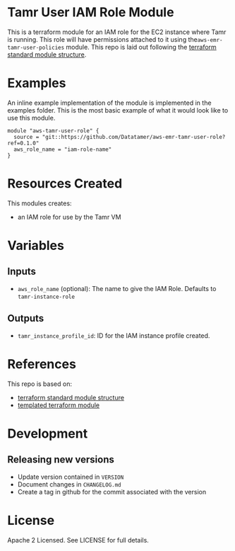 # Tamr User IAM Role Module
This is a terraform module for an IAM role for the EC2 instance where Tamr is running. This role will have permissions attached to it using the`aws-emr-tamr-user-policies` module.
This repo is laid out following the [terraform standard module structure](https://www.terraform.io/docs/modules/index.html#standard-module-structure).

# Examples
An inline example implementation of the module is implemented in the examples folder.
This is the most basic example of what it would look like to use this module.

```
module "aws-tamr-user-role" {
  source = "git::https://github.com/Datatamer/aws-emr-tamr-user-role?ref=0.1.0"
  aws_role_name = "iam-role-name"
}
```

# Resources Created
This modules creates:
* an IAM role for use by the Tamr VM

# Variables
## Inputs
* `aws_role_name` (optional): The name to give the IAM Role. Defaults to `tamr-instance-role`

## Outputs
* `tamr_instance_profile_id`: ID for the IAM instance profile created.

# References
This repo is based on:
* [terraform standard module structure](https://www.terraform.io/docs/modules/index.html#standard-module-structure)
* [templated terraform module](https://github.com/tmknom/template-terraform-module)

# Development
## Releasing new versions
* Update version contained in `VERSION`
* Document changes in `CHANGELOG.md`
* Create a tag in github for the commit associated with the version

# License
Apache 2 Licensed. See LICENSE for full details.

